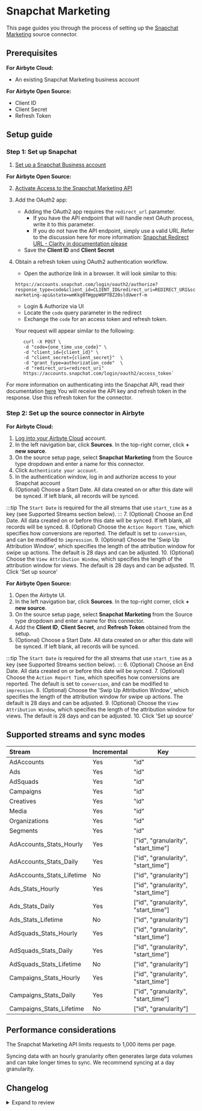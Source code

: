 # Snapchat Marketing

This page guides you through the process of setting up the [Snapchat Marketing](https://marketingapi.snapchat.com/docs/) source connector.

## Prerequisites

<!-- env:cloud -->

**For Airbyte Cloud:**

- An existing Snapchat Marketing business account
<!-- /env:cloud -->

<!-- env:oss -->

**For Airbyte Open Source:**

- Client ID
- Client Secret
- Refresh Token

<!-- /env:oss -->

## Setup guide

### Step 1: Set up Snapchat

1. [Set up a Snapchat Business account](https://businesshelp.snapchat.com/s/article/get-started?language=en_US)

<!-- env:oss -->

**For Airbyte Open Source:**

2. [Activate Access to the Snapchat Marketing API](https://businesshelp.snapchat.com/s/article/api-apply?language=en_US)
3. Add the OAuth2 app:
   - Adding the OAuth2 app requires the `redirect_url` parameter.
     - If you have the API endpoint that will handle next OAuth process, write it to this parameter.
     - If you do not have the API endpoint, simply use a valid URL.Refer to the discussion here for more information: [Snapchat Redirect URL - Clarity in documentation please](https://github.com/Snap-Kit/bitmoji-sample/issues/3)
   - Save the **Client ID** and **Client Secret**
4. Obtain a refresh token using OAuth2 authentication workflow.
   - Open the authorize link in a browser. It will look similar to this:
   ```
   https://accounts.snapchat.com/login/oauth2/authorize?response_type=code&client_id=CLIENT_ID&redirect_uri=REDIRECT_URI&scope=snapchat-marketing-api&state=wmKkg0TWgppW8PTBZ20sldUwerf-m
   ```
   - Login & Authorize via UI
   - Locate the `code` query parameter in the redirect
   - Exchange the `code` for an access token and refresh token.

   Your request will appear similar to the following:

   ```text
      curl -X POST \
      -d "code={one_time_use_code}" \
      -d "client_id={client_id}" \
      -d "client_secret={client_secret}"  \
      -d "grant_type=authorization_code"  \
      -d "redirect_uri=redirect_uri"
      https://accounts.snapchat.com/login/oauth2/access_token`
   ```

For more information on authenticating into the Snapchat API, read their documentation [here](https://marketingapi.snapchat.com/docs/#authentication)
   You will receive the API key and refresh token in the response. Use this refresh token for the connector.
   <!-- /env:oss -->

### Step 2: Set up the source connector in Airbyte

<!-- env:cloud -->

**For Airbyte Cloud:**

1. [Log into your Airbyte Cloud](https://cloud.airbyte.com/workspaces) account.
2. In the left navigation bar, click **Sources**. In the top-right corner, click **+ new source**.
3. On the source setup page, select **Snapchat Marketing** from the Source type dropdown and enter a name for this connector.
4. Click `Authenticate your account`.
5. In the authentication window, log in and authorize access to your Snapchat account
6. (Optional) Choose a Start Date. All data created on or after this date will be synced. If left blank, all records will be synced.

:::tip
The `Start Date` is required for the all streams that use `start_time` as a key (see Supported Streams section below).
:::
7. (Optional) Choose an End Date. All data created on or before this date will be synced. If left blank, all records will be synced.
8. (Optional) Choose the `Action Report Time`, which specifies how conversions are reported. The default is set to `conversion`, and can be modified to `impression`.
9. (Optional) Choose the 'Swip Up Attribution Window', which specifies the length of the attribution window for swipe up actions. The default is 28 days and can be adjusted.
10. (Optional) Choose the `View Attribution Window`, which specifies the length of the attribution window for views. The default is 28 days and can be adjusted.
11. Click 'Set up source'
<!-- /env:cloud -->

<!-- env:oss -->

**For Airbyte Open Source:**

1. Open the Airbyte UI.
2. In the left navigation bar, click **Sources**. In the top-right corner, click **+ new source**.
3. On the source setup page, select **Snapchat Marketing** from the Source type dropdown and enter a name for this connector.
4. Add the **Client ID**, **Client Secret**, and **Refresh Token** obtained from the setup.
5. (Optional) Choose a Start Date. All data created on or after this date will be synced. If left blank, all records will be synced.

:::tip
The `Start Date` is required for the all streams that use `start_time` as a key (see Supported Streams section below).
:::
6. (Optional) Choose an End Date. All data created on or before this date will be synced.
7. (Optional) Choose the `Action Report Time`, which specifies how conversions are reported. The default is set to `conversion`, and can be modified to `impression`.
8. (Optional) Choose the 'Swip Up Attribution Window', which specifies the length of the attribution window for swipe up actions. The default is 28 days and can be adjusted.
9. (Optional) Choose the `View Attribution Window`, which specifies the length of the attribution window for views. The default is 28 days and can be adjusted.
10. Click 'Set up source'
<!-- /env:oss -->

## Supported streams and sync modes

| Stream                  | Incremental | Key                                 |
|:------------------------|:------------|-------------------------------------|
| AdAccounts              | Yes         | "id"                                |
| Ads                     | Yes         | "id"                                |
| AdSquads                | Yes         | "id"                                |
| Campaigns               | Yes         | "id"                                |
| Creatives               | Yes         | "id"                                |
| Media                   | Yes         | "id"                                |
| Organizations           | Yes         | "id"                                |
| Segments                | Yes         | "id"                                |
| AdAccounts_Stats_Hourly   | Yes         | ["id", "granularity", "start_time"] |
| AdAccounts_Stats_Daily    | Yes         | ["id", "granularity", "start_time"] |
| AdAccounts_Stats_Lifetime | No          | ["id", "granularity"]               |
| Ads_Stats_Hourly          | Yes         | ["id", "granularity", "start_time"] |
| Ads_Stats_Daily           | Yes         | ["id", "granularity", "start_time"] |
| Ads_Stats_Lifetime        | No          | ["id", "granularity"]               |
| AdSquads_Stats_Hourly     | Yes         | ["id", "granularity", "start_time"] |
| AdSquads_Stats_Daily      | Yes         | ["id", "granularity", "start_time"] |
| AdSquads_Stats_Lifetime   | No          | ["id", "granularity"]               |
| Campaigns_Stats_Hourly    | Yes         | ["id", "granularity", "start_time"] |
| Campaigns_Stats_Daily     | Yes         | ["id", "granularity", "start_time"] |
| Campaigns_Stats_Lifetime  | No          | ["id", "granularity"]               |

## Performance considerations

The Snapchat Marketing API limits requests to 1,000 items per page.

Syncing data with an hourly granularity often generates large data volumes and can take longer times to sync. We recommend syncing at a day granularity.

## Changelog

<details>
  <summary>Expand to review</summary>

| Version    | Date       | Pull Request                                             | Subject                                                                        |
|:-----------|:-----------|:---------------------------------------------------------|:-------------------------------------------------------------------------------|
| 1.5.18 | 2025-09-11 | [66083](https://github.com/airbytehq/airbyte/pull/66083) | Update to CDK v7 |
| 1.5.17     | 2025-08-14 | [64940](https://github.com/airbytehq/airbyte/pull/64940) | Re-release connector with fixed docker image entrypoint |
| 1.5.16     | 2025-08-11 | [63276](https://github.com/airbytehq/airbyte/pull/63276) | Fix start time for stats streams |
| 1.5.15     | 2025-08-09 | [64480](https://github.com/airbytehq/airbyte/pull/64480) | Update dependencies |
| 1.5.14     | 2025-07-26 | [63088](https://github.com/airbytehq/airbyte/pull/63088) | Update dependencies |
| 1.5.13     | 2025-07-02 | [62488](https://github.com/airbytehq/airbyte/pull/62488) | Fix end datetime to include today |
| 1.5.12     | 2025-06-28 | [60513](https://github.com/airbytehq/airbyte/pull/60513) | Update dependencies |
| 1.5.11     | 2025-05-10 | [60113](https://github.com/airbytehq/airbyte/pull/60113) | Update dependencies |
| 1.5.10     | 2025-05-04 | [59625](https://github.com/airbytehq/airbyte/pull/59625) | Update dependencies |
| 1.5.9      | 2025-04-27 | [58395](https://github.com/airbytehq/airbyte/pull/58395) | Update dependencies |
| 1.5.8      | 2025-04-12 | [57957](https://github.com/airbytehq/airbyte/pull/57957) | Update dependencies |
| 1.5.7      | 2025-04-05 | [57412](https://github.com/airbytehq/airbyte/pull/57412) | Update dependencies |
| 1.5.6      | 2025-03-29 | [56907](https://github.com/airbytehq/airbyte/pull/56907) | Update dependencies |
| 1.5.5      | 2025-03-22 | [56300](https://github.com/airbytehq/airbyte/pull/56300) | Update dependencies |
| 1.5.4      | 2025-03-08 | [55595](https://github.com/airbytehq/airbyte/pull/55595) | Update dependencies |
| 1.5.3      | 2025-03-01 | [54546](https://github.com/airbytehq/airbyte/pull/54546) | Update dependencies |
| 1.5.2      | 2025-02-15 | [54091](https://github.com/airbytehq/airbyte/pull/54091) | Update dependencies |
| 1.5.1      | 2025-02-08 | [53569](https://github.com/airbytehq/airbyte/pull/53569) | Update dependencies |
| 1.5.0      | 2024-11-26 | [44170](https://github.com/airbytehq/airbyte/pull/44170) | Added Optional filters - Organization & Ad Account IDs |
| 1.4.2      | 2025-02-01 | [53083](https://github.com/airbytehq/airbyte/pull/53083) | Update dependencies |
| 1.4.1      | 2025-01-25 | [52403](https://github.com/airbytehq/airbyte/pull/52403) | Update dependencies |
| 1.4.0      | 2025-01-23 | [52110](https://github.com/airbytehq/airbyte/pull/52110) | Make incremental per-partition streams concurrent |
| 1.3.7      | 2025-01-18 | [51999](https://github.com/airbytehq/airbyte/pull/51999) | Update dependencies |
| 1.3.6      | 2025-01-11 | [51431](https://github.com/airbytehq/airbyte/pull/51431) | Update dependencies |
| 1.3.5      | 2024-12-28 | [50796](https://github.com/airbytehq/airbyte/pull/50796) | Update dependencies |
| 1.3.4      | 2024-12-21 | [50308](https://github.com/airbytehq/airbyte/pull/50308) | Update dependencies |
| 1.3.3      | 2024-12-14 | [49414](https://github.com/airbytehq/airbyte/pull/49414) | Update dependencies |
| 1.3.2      | 2024-11-05 | [48375](https://github.com/airbytehq/airbyte/pull/48375) | Re-implement advanced_auth in connector spec |
| 1.3.1      | 2024-10-29 | [47837](https://github.com/airbytehq/airbyte/pull/47837) | Update dependencies |
| 1.3.0      | 2024-10-15 | [46927](https://github.com/airbytehq/airbyte/pull/46927) | Promoting release candidate 1.3.0-rc.1 to a main version. |
| 1.3.0-rc.1 | 2024-10-08 | [46570](https://github.com/airbytehq/airbyte/pull/46570) | Migrate to Manifest-only |
| 1.2.12     | 2024-10-12 | [46800](https://github.com/airbytehq/airbyte/pull/46800) | Update dependencies |
| 1.2.11     | 2024-10-05 | [46419](https://github.com/airbytehq/airbyte/pull/46419) | Update dependencies |
| 1.2.10     | 2024-09-28 | [46106](https://github.com/airbytehq/airbyte/pull/46106) | Update dependencies |
| 1.2.9      | 2024-09-21 | [45780](https://github.com/airbytehq/airbyte/pull/45780) | Update dependencies |
| 1.2.8      | 2024-09-14 | [45477](https://github.com/airbytehq/airbyte/pull/45477) | Update dependencies |
| 1.2.7      | 2024-09-07 | [45278](https://github.com/airbytehq/airbyte/pull/45278) | Update dependencies |
| 1.2.6      | 2024-08-31 | [44998](https://github.com/airbytehq/airbyte/pull/44998) | Update dependencies |
| 1.2.5      | 2024-08-24 | [44735](https://github.com/airbytehq/airbyte/pull/44735) | Update dependencies |
| 1.2.4      | 2024-08-17 | [43859](https://github.com/airbytehq/airbyte/pull/43859) | Update dependencies |
| 1.2.3      | 2024-08-12 | [43826](https://github.com/airbytehq/airbyte/pull/43826) | Fixed the bug with the missing `spend` field to supported `*_stats_*` streams |
| 1.2.2      | 2024-08-10 | [43539](https://github.com/airbytehq/airbyte/pull/43539) | Update dependencies |
| 1.2.1      | 2024-08-03 | [43174](https://github.com/airbytehq/airbyte/pull/43174) | Update dependencies |
| 1.2.0      | 2024-07-31 | [42010](https://github.com/airbytehq/airbyte/pull/42010) | Migrate to CDK v4.1.0 |
| 1.1.2      | 2024-07-27 | [42680](https://github.com/airbytehq/airbyte/pull/42680) | Update dependencies |
| 1.1.1      | 2024-07-20 | [42366](https://github.com/airbytehq/airbyte/pull/42366) | Update dependencies |
| 1.1.0      | 2024-07-16 | [42009](https://github.com/airbytehq/airbyte/pull/42009) | Migrate to CDK v2.4.0 |
| 1.0.3      | 2024-07-13 | [41855](https://github.com/airbytehq/airbyte/pull/41855) | Update dependencies |
| 1.0.2      | 2024-07-10 | [41547](https://github.com/airbytehq/airbyte/pull/41547) | Update dependencies |
| 1.0.1      | 2024-07-09 | [40132](https://github.com/airbytehq/airbyte/pull/40132) | Update dependencies |
| 1.0.0      | 2024-06-20 | [39507](https://github.com/airbytehq/airbyte/pull/39507) | Migrate to low-code CDK and add incremental functionality to `organizations` |
| 0.6.2      | 2024-05-22 | [38574](https://github.com/airbytehq/airbyte/pull/38574) | Update authenticator package |
| 0.6.1      | 2024-04-24 | [36662](https://github.com/airbytehq/airbyte/pull/36662) | Schema descriptions |
| 0.6.0      | 2024-04-10 | [30586](https://github.com/airbytehq/airbyte/pull/30586) | Add `attribution_windows`,`action_report_time` as optional configurable params |
| 0.5.0      | 2024-03-19 | [36267](https://github.com/airbytehq/airbyte/pull/36267) | Pin airbyte-cdk version to `^0` |
| 0.4.0      | 2024-02-27 | [35660](https://github.com/airbytehq/airbyte/pull/35660) | Add new fields to streams `ads`, `adsquads`, `creatives`, and `media` |
| 0.3.2      | 2024-02-12 | [35171](https://github.com/airbytehq/airbyte/pull/35171) | Manage dependencies with Poetry. |
| 0.3.0      | 2023-05-22 | [26358](https://github.com/airbytehq/airbyte/pull/26358) | Remove deprecated authSpecification in favour of advancedAuth |
| 0.2.0      | 2023-05-10 | [25948](https://github.com/airbytehq/airbyte/pull/25948) | Introduce new field in the `Campaigns` stream schema |
| 0.1.16     | 2023-04-20 | [20897](https://github.com/airbytehq/airbyte/pull/20897) | Add missing fields to Basic Stats schema |
| 0.1.15     | 2023-03-02 | [22869](https://github.com/airbytehq/airbyte/pull/22869) | Specified date formatting in specification |
| 0.1.14     | 2023-02-10 | [22808](https://github.com/airbytehq/airbyte/pull/22808) | Enable default `AvailabilityStrategy` |
| 0.1.13     | 2023-01-27 | [22023](https://github.com/airbytehq/airbyte/pull/22023) | Set `AvailabilityStrategy` for streams explicitly to `None` |
| 0.1.12     | 2023-01-11 | [21267](https://github.com/airbytehq/airbyte/pull/21267) | Fix parse empty error response |
| 0.1.11     | 2022-12-23 | [20865](https://github.com/airbytehq/airbyte/pull/20865) | Handle 403 permission error |
| 0.1.10     | 2022-12-15 | [20537](https://github.com/airbytehq/airbyte/pull/20537) | Run on CDK 0.15.0 |
| 0.1.9      | 2022-12-14 | [20498](https://github.com/airbytehq/airbyte/pull/20498) | Fix output state when no records are read |
| 0.1.8      | 2022-10-05 | [17596](https://github.com/airbytehq/airbyte/pull/17596) | Retry 429 and 5xx errors when refreshing access token |
| 0.1.6      | 2022-07-21 | [14924](https://github.com/airbytehq/airbyte/pull/14924) | Remove `additionalProperties` field from specs |
| 0.1.5      | 2022-07-13 | [14577](https://github.com/airbytehq/airbyte/pull/14577) | Added stats streams hourly, daily, lifetime |
| 0.1.4      | 2021-12-07 | [8429](https://github.com/airbytehq/airbyte/pull/8429) | Update titles and descriptions |
| 0.1.3      | 2021-11-10 | [7811](https://github.com/airbytehq/airbyte/pull/7811) | Add oauth2.0, fix stream_state |
| 0.1.2      | 2021-11-08 | [7499](https://github.com/airbytehq/airbyte/pull/7499) | Remove base-python dependencies |
| 0.1.1      | 2021-07-29 | [5072](https://github.com/airbytehq/airbyte/pull/5072) | Fix bug with incorrect stream_state value |
| 0.1.0      | 2021-07-26 | [4843](https://github.com/airbytehq/airbyte/pull/4843) | Initial release supporting the Snapchat Marketing API |

</details>
